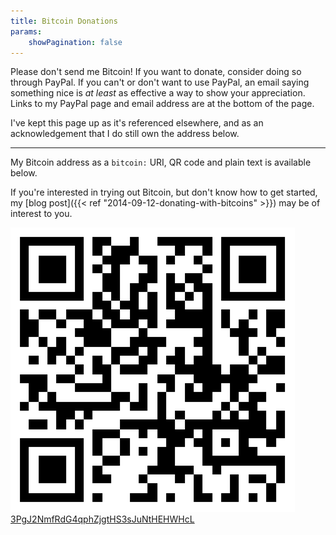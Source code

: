```yaml
---
title: Bitcoin Donations
params:
    showPagination: false
---
```


Please don't send me Bitcoin! If you want to donate, consider doing so through
PayPal. If you can't or don't want to use PayPal, an email saying something nice
is *at least* as effective a way to show your appreciation. Links to my PayPal
page and email address are at the bottom of the page.

I've kept this page up as it's referenced elsewhere, and as an acknowledgement
that I do still own the address below.

---

My Bitcoin address as a `bitcoin:` URI, QR code and plain text is available
below.

If you're interested in trying out Bitcoin, but don't know how to get started,
my  [blog post]({{< ref "2014-09-12-donating-with-bitcoins" >}}) may be of
interest to you.

<p class="bitcoin">
    <a href="bitcoin:3PgJ2NmfRdG4qphZjgtHS3sJuNtHEHWHcL?amount=0.02&label=Oliver%20Hamlet">
        <img src="images/bitcoinQR.svg">
        3PgJ2NmfRdG4qphZjgtHS3sJuNtHEHWHcL
    </a>
</p>

